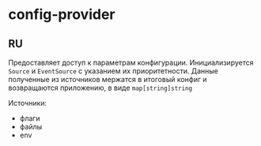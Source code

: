 # config-provider
## RU
Предоставляет доступ к параметрам конфигурации.
Инициализируется `Source` и `EventSource` с указанием их приоритетности.
Данные полученные из источников мержатся в итоговый конфиг и возвращаются приложению, в виде `map[string]string`

Источники:
* флаги 
* файлы
* env

